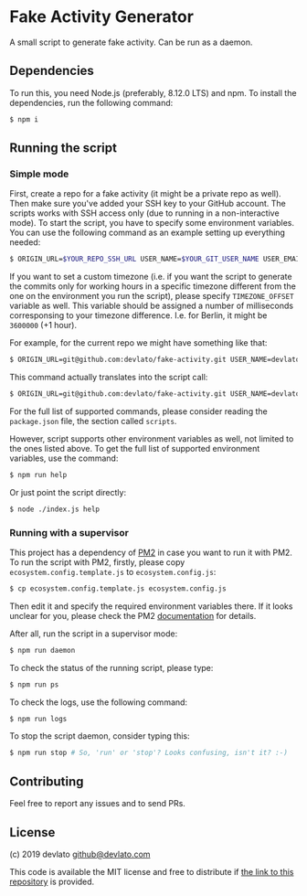 # Fake Activity Generator

A small script to generate fake activity. Can be run as a daemon. 


## Dependencies

To run this, you need Node.js (preferably, 8.12.0 LTS) and npm. To install the dependencies, run the following command:

```sh
$ npm i
```


## Running the script

### Simple mode

First, create a repo for a fake activity (it might be a private repo as well). Then make sure you've added your SSH key to your GitHub account. The scripts works with SSH access only (due to running in a non-interactive mode). To start the script, you have to specify some environment variables. You can use the following command as an example setting up everything needed:

```sh
$ ORIGIN_URL=$YOUR_REPO_SSH_URL USER_NAME=$YOUR_GIT_USER_NAME USER_EMAIL=$YOUR_GIR_USER_EMAIL npm start
```

If you want to set a custom timezone (i.e. if you want the script to generate the commits only for working hours in a specific timezone different from the one on the environment you run the script), please specify `TIMEZONE_OFFSET` variable as well. This variable should be assigned a number of milliseconds corresponsing to your timezone difference. I.e. for Berlin, it might be `3600000` (+1 hour).

For example, for the current repo we might have something like that:

```sh
$ ORIGIN_URL=git@github.com:devlato/fake-activity.git USER_NAME=devlato USER_EMAIL=github@devlato.com TIMEZONE_OFFSET=3600000 npm start
```

This command actually translates into the script call:

```sh
$ ORIGIN_URL=git@github.com:devlato/fake-activity.git USER_NAME=devlato USER_EMAIL=github@devlato.com TIMEZONE_OFFSET=3600000 node ./index.js
```

For the full list of supported commands, please consider reading the `package.json` file, the section called `scripts`.

However, script supports other environment variables as well, not limited to the ones listed above. To get the full list of supported environment variables, use the command:

```sh
$ npm run help
```

Or just point the script directly:

```sh
$ node ./index.js help
```

### Running with a supervisor

This project has a dependency of [PM2](http://pm2.keymetrics.io/) in case you want to run it with PM2. To run the script with PM2, firstly, please copy `ecosystem.config.template.js` to `ecosystem.config.js`:

```sh
$ cp ecosystem.config.template.js ecosystem.config.js
```

Then edit it and specify the required environment variables there. If it looks unclear for you, please check the PM2 [documentation](http://pm2.keymetrics.io/docs/usage/environment/) for details.

After all, run the script in a supervisor mode:

```sh
$ npm run daemon
```

To check the status of the running script, please type:

```sh
$ npm run ps
```

To check the logs, use the following command:

```sh
$ npm run logs
```

To stop the script daemon, consider typing this:

```sh
$ npm run stop # So, 'run' or 'stop'? Looks confusing, isn't it? :-)
```


## Contributing

Feel free to report any issues and to send PRs.


## License

(c) 2019 devlato <github@devlato.com> 

This code is available the MIT license and free to distribute if [the link to this repository](https://github.com/devlato/fake-activity-generator) is provided.

